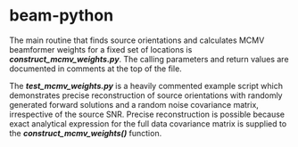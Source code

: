 # beam-python
The main routine that finds source orientations and calculates MCMV beamformer weights
for a fixed set of locations is ***construct\_mcmv\_weights.py***. The calling parameters
and return values are documented in comments at the top of the file.

The ***test\_mcmv\_weights.py*** is a heavily commented example script which
demonstrates precise reconstruction of source orientations with randomly generated
forward solutions and a random noise covariance matrix, irrespective of the source SNR. Precise
reconstruction is possible because exact analytical expression for the full data covariance
matrix is supplied to the ***construct\_mcmv\_weights()*** function.

